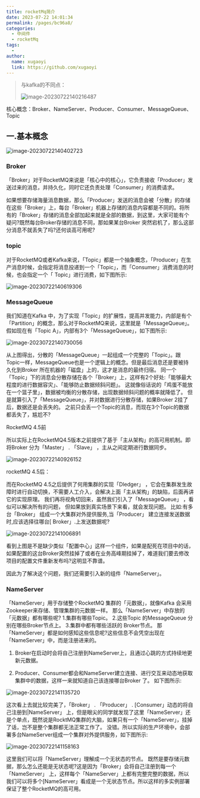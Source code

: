 ```yaml
---
title: rocketMq简介
date: 2023-07-22 14:01:34
permalink: /pages/bc96a8/
categories:
  - 中间件
  - rocketMq
tags:
  - 
author: 
  name: xugaoyi
  link: https://github.com/xugaoyi
---
```

> 与kafka的不同点：
>
> ![image-20230722140216487](https://2290653824-github-io.oss-cn-hangzhou.aliyuncs.com/image-20230722140216487.png)



核心概念：Broker、NameServer、Producer、Consumer、MessageQueue、Topic

## 一.基本概念



![image-20230722140402723](https://2290653824-github-io.oss-cn-hangzhou.aliyuncs.com/image-20230722140402723.png)

### Broker

「Broker」对于RocketMQ来说是「核心中的核心」，它负责接收「Producer」发送过来的消息，并持久化，同时它还负责处理「Consumer」的消费请求。

如果想要存储海量消息数据，那么「Producer」发送的消息会被「分散」的存储在这些「Broker」上，每台「Broker」机器上存储的消息内容都是不同的。将所有的「Broker」存储的消息全部加起来就是全部的数据，到这里，大家可能有个疑问?既然每台Broker存储的消息不同，那如果某台Broker 突然宕机了，那么这部分消息不就丢失了吗?还何谈高可用呢?



### topic

对于RocketMQ或者Kafka来说，「Topic」都是一个抽象概念，「Producer」在生产消息时候，会指定将消息投递到一个「Topic」，而「Consumer」消费消息的时候，也会指定一个「 Topic」进行消费，如下图所示:

![image-20230722140619306](https://2290653824-github-io.oss-cn-hangzhou.aliyuncs.com/image-20230722140619306.png)

### MessageQueue

我们知道在Kafka 中，为了实现「Topic」的扩展性，提高并发能力，内部是有个「Partition」的概念，那么对于RocketMQ来说，这里就是「MessageQueue」。
假如现在有「Topic A」，内部有3个「MessageQueue」，如下图所示:

![image-20230722140730056](https://2290653824-github-io.oss-cn-hangzhou.aliyuncs.com/image-20230722140730056.png)

从上图得出，分散的「MessageQueue」一起组成一个完整的「Topic」。跟Topic一样，MessageQueue也是一个逻辑上的概念。但是最后消息还是要被持久化到Broker 所在机器的「磁盘」上的，这才是消息的最终归宿。
同一个「Topic」下的消息会分散存储在各个「Broker」上，这样有2个好处:「能够最大程度的进行数据容灾」、「能够防止数据倾斜问题」。
这就像俗话说的「鸡蛋不能放在一个篮子里」，数据被均衡的分散存储，出现数据倾斜问题的概率就降低了。
但是就算引入了「MessageQueue」，并对数据进行分散存储，如果Broker 2挂了后，数据还是会丢失的。
之前只会丢一个Topic的消息，而现在3个Topic的数据都丢失了，尴尬不?

RocketMQ 4.5前

所以实际上在RocketMQ4.5版本之前提供了基于「主从架构」的高可用机制。即将Broker 分为「Master」 . 「Slave」 ，主从之间定期进行数据同步。

![image-20230722140926152](https://2290653824-github-io.oss-cn-hangzhou.aliyuncs.com/image-20230722140926152.png)



rocketMQ 4.5后：

而在RocketMQ 4.5之后提供了何用集群的实现「Dledger」 ，它会在集群发生故障时进行自动切换，不需要人工介入，会解决上面「主从架构」的缺陷，后面再讲它的实现原理。
我们再将视角切回来，虽然我们引入了「MessageQueue」 ，看似可以解决所有的问题， 但如果放到真实场景下来看，就会发现问题。
比如:有多台「Broker」 组成一个大集群对外提供服务,当「Producer」 建立连接发送数据时,应该选择往哪台[ Broker」.上发送数据呢?

![image-20230722141006891](https://2290653824-github-io.oss-cn-hangzhou.aliyuncs.com/image-20230722141006891.png)

看到上图是不是缺少类似「配置中心」这样一个组件，如果是配死在项目中的话，如果配置的这台Broker突然挂掉了或者在业务高峰期挂掉了，难道我们要去修改项目的配置文件重新发布吗?这明显不靠谱。

因此为了解决这个问题，我们还需要引入新的组件「NameServer」。



### NameServer

「NameServer」用于存储整个RocketMQ 集群的「元数据」，就像Kafka 会采用Zookeeper来存储、管理集群的元数据一样。
那么「NameServer」中存放的「元数据」都有哪些呢?
1.集群有哪些Topic。
2.这些Topic 的MessageQueue 分别在哪些Broker节点上。
3.集群中都有哪些活跃的 Broker节点。
那「NameServer」都是如何感知这些信息呢?这些信息不会凭空出现在「NameServer」中，而是注册进来的。

1. Broker在启动时会将自己注册到NameServer上，且通过心跳的方式持续地更新元数据。

2. Producer、Consumer都会和NameServer建立连接、进行交互来动态地获取集群中的数据，这样一来就知道自己该连接哪台Broker 了。
   如下图所示:

![image-20230722141135720](https://2290653824-github-io.oss-cn-hangzhou.aliyuncs.com/image-20230722141135720.png)

这次看上去就比较完美了，「Broker」 . 「Producer」 . [Consumer」动态的将自己注册到|NameServer」 上，但是眼尖的同学就发现了这里「NameServer」还是个单点，既然说是RocktMQ集群的大脑，如果只有一个「NameServer」，挂掉了话，岂不是整个集群都无法正常工作了。
没错。所以实际的生产环境中，会部署多台NameServer组成一个集群对外提供服务，如下图所示:

![image-20230722141158163](https://2290653824-github-io.oss-cn-hangzhou.aliyuncs.com/image-20230722141158163.png)

这里我们可以将「NameServer」理解成一个无状态的节点。
既然是要存储元数据，那么怎么还能是无状态呢?这是因为「Broker」会将自己注册到每一个「NameServer」 上，这样每个「NameServer」上都有完整完整的数据，所以我们可以将多个[NameServer」看成是一个无状态节点。所以这样的多实例部署保证了整个RocketMQ的高可用。